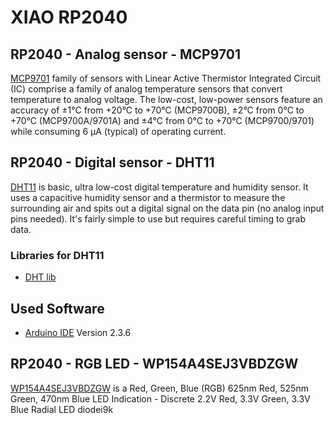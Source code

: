 # XIAO RP2040

## RP2040 - Analog sensor - MCP9701
[MCP9701](https://store.comet.bg/Catalogue/Product/5003942/) family of sensors with Linear Active Thermistor Integrated Circuit
(IC) comprise a family of analog temperature sensors that convert temperature to analog voltage.
The low-cost, low-power sensors feature an accuracy of ±1°C from +20°C to +70°C (MCP9700B), ±2°C from
0°C to +70°C (MCP9700A/9701A) and ±4°C from 0°C to +70°C (MCP9700/9701) while consuming 6 µA (typical) of operating current.
 
## RP2040 - Digital sensor - DHT11
[DHT11](https://store.comet.bg/Catalogue/Product/50012/) is basic, ultra low-cost digital temperature and humidity sensor. 
It uses a capacitive humidity sensor and a thermistor to measure the surrounding air and spits out a digital signal on the data pin 
(no analog input pins needed). It's fairly simple to use but requires careful timing to grab data.
### Libraries for DHT11
- [DHT lib](https://github.com/adidax/dht11)
## Used Software
- [Arduino IDE](https://www.arduino.cc/en/software/)  Version 2.3.6

## RP2040 - RGB LED - WP154A4SEJ3VBDZGW
[WP154A4SEJ3VBDZGW](https://www.digikey.com/en/products/detail/kingbright/WP154A4SEJ3VBDZGW-CA/6569334) is a 
Red, Green, Blue (RGB) 625nm Red, 525nm Green, 470nm Blue LED Indication - Discrete 2.2V Red, 3.3V Green, 3.3V Blue Radial LED diodei9k